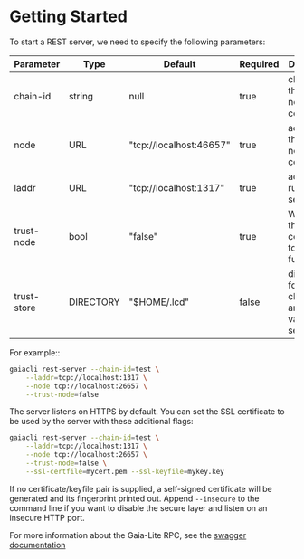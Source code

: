 # Getting Started

To start a REST server, we need to specify the following parameters:

| Parameter   | Type      | Default                 | Required | Description                                          |
| ----------- | --------- | ----------------------- | -------- | ---------------------------------------------------- |
| chain-id    | string    | null                    | true     | chain id of the full node to connect                 |
| node        | URL       | "tcp://localhost:46657" | true     | address of the full node to connect                  |
| laddr       | URL       | "tcp://localhost:1317"  | true     | address to run the rest server on                    |
| trust-node  | bool      | "false"                 | true     | Whether this LCD is connected to a trusted full node |
| trust-store | DIRECTORY | "$HOME/.lcd"            | false    | directory for save checkpoints and validator sets    |

For example::

```bash
gaiacli rest-server --chain-id=test \
    --laddr=tcp://localhost:1317 \
    --node tcp://localhost:26657 \
    --trust-node=false
```

The server listens on HTTPS by default. You can set the SSL certificate to be used by the server with these additional flags:

```bash
gaiacli rest-server --chain-id=test \
    --laddr=tcp://localhost:1317 \
    --node tcp://localhost:26657 \
    --trust-node=false \
    --ssl-certfile=mycert.pem --ssl-keyfile=mykey.key
```

If no certificate/keyfile pair is supplied, a self-signed certificate will be generated and its fingerprint printed out.
Append `--insecure` to the command line if you want to disable the secure layer and listen on an insecure HTTP port.

For more information about the Gaia-Lite RPC, see the [swagger documentation](https://cosmos.network/rpc/)

